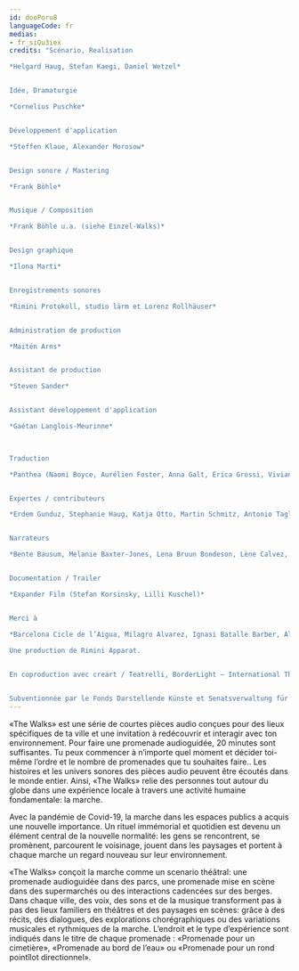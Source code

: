 ```yaml
---
id: dooPoru8
languageCode: fr
medias: 
- fr_siQu3iex
credits: "Scénario, Realisation

*Helgard Haug, Stefan Kaegi, Daniel Wetzel*


Idée, Dramaturgie

*Cornelius Puschke*


Développement d'application

*Steffen Klaue, Alexander Morosow*


Design sonore / Mastering

*Frank Böhle*


Musique / Composition

*Frank Böhle u.a. (siehe Einzel-Walks)*


Design graphique

*Ilona Marti*


Enregistrements sonores

*Rimini Protokoll, studio lärm et Lorenz Rollhäuser*


Administration de production

*Maitén Arns* 


Assistant de production

*Steven Sander*


Assistant développement d'application

*Gaétan Langlois-Meurinne*


 
Traduction

*Panthea (Naomi Boyce, Aurélien Foster, Anna Galt, Erica Grossi, Vivian Ia, Adrien Leroux, Lianna Mark, Samuel Petit, Yanik Riedo, Lorenzo de Sabbata)*


Expertes / contributeurs

*Erdem Gunduz, Stephanie Haug, Katja Otto, Martin Schmitz, Antonio Tagliarini*


Narrateurs

*Bente Bausum, Melanie Baxter-Jones, Lena Bruun Bondeson, Lène Calvez, Maimouna Coulibaly, Louisa Devins, Margot Gödros, Melissa Holroyd, Christiane Hommelsheim, Stéphane Hugel, Timur Isik, Mmakgosi Kgabi, Lara Körte, Koffi Kra, Alexandra Lauck, Max Lechat, Joshua Lerner, Steve Mekoudja, Lara-Sophie Milagro, Kamran Sorusch, Antonio Tagliarini, Lucie Zelger*


Documentation / Trailer

*Expander Film (Stefan Korsinsky, Lilli Kuschel)*


Merci à

*Barcelona Cicle de l’Aigua, Milagro Alvarez, Ignasi Batalle Barber, Aljoscha Begrich, Andreas Fischbach, Jannis Grimm (Institute for the Study of Protest and Social Movements), Ant Hampton, Lilli Kuschel, Jan Meuel, Barbara Morgenstern, Ricardo Sarmiento, Hilla Steiner, Enric Tello, Valentin Wetzel, SA, Gustavo Ramon Wilhelmi*
 
Une production de Rimini Apparat.


En coproduction avec creart / Teatrelli, BorderLight – International Theatre + Fringe Festival Cleveland, Forum Européen Alpbach, Fondazione Armonie d’Arte, HAU – Hebbel am Ufer, Hellerau – Centre européen des arts, Festival international d'été Kampnagel, Zona K, Festival PERSPECTIVES.


Subventionnée par le Fonds Darstellende Künste et Senatsverwaltung für Kultur und Europa"
---
```

«The Walks» est une série de courtes pièces audio conçues pour des lieux spécifiques de ta ville et une invitation à redécouvrir et interagir avec ton environnement.
Pour faire une promenade audioguidée, 20 minutes sont suffisantes. Tu peux commencer à n’importe quel moment et décider toi-même l’ordre et le nombre de promenades que tu souhaites faire..
Les histoires et les univers sonores des pièces audio peuvent être écoutés dans le monde entier. Ainsi, «The Walks» relie des personnes tout autour du globe dans une expérience locale à travers une activité humaine fondamentale: la marche.

Avec la pandémie de Covid-19, la marche dans les espaces publics a acquis une nouvelle importance. Un rituel immémorial et quotidien est devenu un élément central de la nouvelle normalité: les gens se rencontrent, se promènent, parcourent le voisinage, jouent dans les paysages et portent à chaque marche un regard nouveau sur leur environnement.

«The Walks» conçoit la marche comme un scenario théâtral: une promenade audioguidée dans des parcs, une promenade mise en scène dans des supermarchés ou des interactions cadencées sur des berges. Dans chaque ville, des voix, des sons et de la musique transforment pas à pas des lieux familiers en théâtres et des paysages en scènes: grâce à des récits, des dialogues, des explorations chorégraphiques ou des variations musicales et rythmiques de la marche. L’endroit et le type d’expérience sont indiqués dans le titre de chaque promenade  : «Promenade pour un cimetière», «Promenade au bord de l’eau» ou «Promenade pour un rond pointîlot directionnel».
